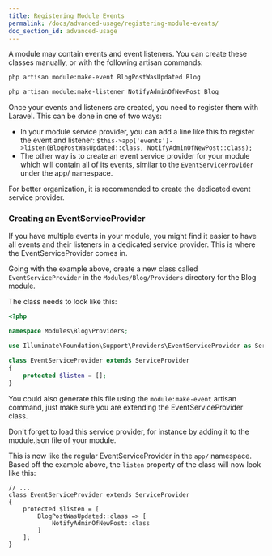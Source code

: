 ```yaml
---
title: Registering Module Events
permalink: /docs/advanced-usage/registering-module-events/
doc_section_id: advanced-usage
---
```


A module may contain events and event listeners. You can create these classes manually, or with
the following artisan commands:

```bash
php artisan module:make-event BlogPostWasUpdated Blog

php artisan module:make-listener NotifyAdminOfNewPost Blog
```

Once your events and listeners are created, you need to register them with Laravel. This can be done
in one of two ways:

- In your module service provider, you can add a line like this to register the event and listener:
`$this->app['events']->listen(BlogPostWasUpdated::class, NotifyAdminOfNewPost::class);`
- The other way is to create an event service provider for your module which will contain all of its
events, similar to the `EventServiceProvider` under the app/ namespace.

For better organization, it is recommended to create the dedicated event service provider.

### Creating an EventServiceProvider

If you have multiple events in your module, you might find it easier to have all events and their listeners in a
dedicated service provider. This is where the EventServiceProvider comes in.

Going with the example above, create a new class called `EventServiceProvider` in the `Modules/Blog/Providers`
directory for the Blog module.

The class needs to look like this:

```php
<?php

namespace Modules\Blog\Providers;

use Illuminate\Foundation\Support\Providers\EventServiceProvider as ServiceProvider;

class EventServiceProvider extends ServiceProvider
{
    protected $listen = [];
}
```

You could also generate this file using the `module:make-event` artisan command, just make sure you are extending
the EventServiceProvider class.

<div class="alert alert-success">
    <div class="alert-content">
        <p class="text-bold">
            Don't forget to load this service provider, for instance by adding it to the module.json
            file of your module.
        </p>
    </div>
</div>

This is now like the regular EventServiceProvider in the `app/` namespace. Based off the example above,
the `listen` property of the class will now look like this:

```php?start_inline=true
// ...
class EventServiceProvider extends ServiceProvider
{
    protected $listen = [
        BlogPostWasUpdated::class => [
            NotifyAdminOfNewPost::class
        ]
    ];
}
```